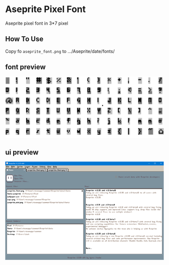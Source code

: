 # Aseprite Pixel Font
Aseprite pixel font in 3*7 pixel

## How To Use 
Copy fo `aseprite_font.png` to .../Aseprite/date/fonts/

## font preview
![font preview](font_preview.png)

## ui preview
![ui preview](ui_preview.png)
